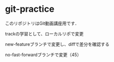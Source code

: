 # git-practice
このリポジトリはGit動画講座用です．

trackの学習として、ローカルリポで変更

new-featureブランチで変更し、diffで差分を確認する

no-fast-forwardブランチで変更（45）